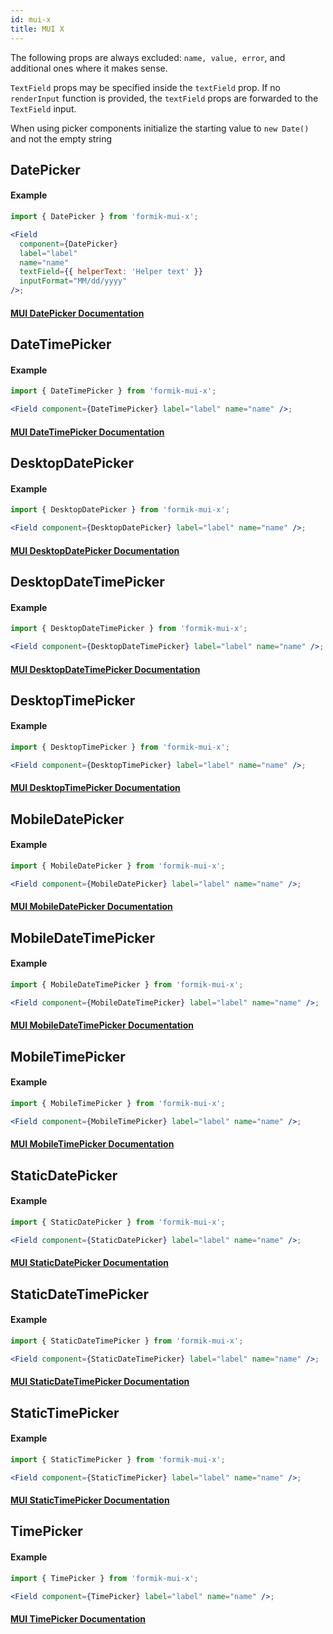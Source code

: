 ```yaml
---
id: mui-x
title: MUI X
---
```


The following props are always excluded: `name, value, error`, and additional ones where it makes sense.

`TextField` props may be specified inside the `textField` prop. If no `renderInput` function is provided, the `textField` props are forwarded to the `TextField` input.

When using picker components initialize the starting value to `new Date()` and not the empty string

## DatePicker

#### Example

```jsx
import { DatePicker } from 'formik-mui-x';

<Field
  component={DatePicker}
  label="label"
  name="name"
  textField={{ helperText: 'Helper text' }}
  inputFormat="MM/dd/yyyy"
/>;
```

#### [MUI DatePicker Documentation](https://mui.com/api/date-picker/)

## DateTimePicker

#### Example

```jsx
import { DateTimePicker } from 'formik-mui-x';

<Field component={DateTimePicker} label="label" name="name" />;
```

#### [MUI DateTimePicker Documentation](https://mui.com/api/date-time-picker/)

## DesktopDatePicker

#### Example

```jsx
import { DesktopDatePicker } from 'formik-mui-x';

<Field component={DesktopDatePicker} label="label" name="name" />;
```

#### [MUI DesktopDatePicker Documentation](https://mui.com/api/desktop-date-picker/)

## DesktopDateTimePicker

#### Example

```jsx
import { DesktopDateTimePicker } from 'formik-mui-x';

<Field component={DesktopDateTimePicker} label="label" name="name" />;
```

#### [MUI DesktopDateTimePicker Documentation](https://mui.com/api/desktop-date-time-picker/)

## DesktopTimePicker

#### Example

```jsx
import { DesktopTimePicker } from 'formik-mui-x';

<Field component={DesktopTimePicker} label="label" name="name" />;
```

#### [MUI DesktopTimePicker Documentation](https://mui.com/api/desktop-time-picker/)

## MobileDatePicker

#### Example

```jsx
import { MobileDatePicker } from 'formik-mui-x';

<Field component={MobileDatePicker} label="label" name="name" />;
```

#### [MUI MobileDatePicker Documentation](https://mui.com/api/mobile-date-picker/)

## MobileDateTimePicker

#### Example

```jsx
import { MobileDateTimePicker } from 'formik-mui-x';

<Field component={MobileDateTimePicker} label="label" name="name" />;
```

#### [MUI MobileDateTimePicker Documentation](https://mui.com/api/mobile-date-time-picker/)

## MobileTimePicker

#### Example

```jsx
import { MobileTimePicker } from 'formik-mui-x';

<Field component={MobileTimePicker} label="label" name="name" />;
```

#### [MUI MobileTimePicker Documentation](https://mui.com/api/mobile-time-picker/)

## StaticDatePicker

#### Example

```jsx
import { StaticDatePicker } from 'formik-mui-x';

<Field component={StaticDatePicker} label="label" name="name" />;
```

#### [MUI StaticDatePicker Documentation](https://mui.com/api/static-date-picker/)

## StaticDateTimePicker

#### Example

```jsx
import { StaticDateTimePicker } from 'formik-mui-x';

<Field component={StaticDateTimePicker} label="label" name="name" />;
```

#### [MUI StaticDateTimePicker Documentation](https://mui.com/api/static-date-time-picker/)

## StaticTimePicker

#### Example

```jsx
import { StaticTimePicker } from 'formik-mui-x';

<Field component={StaticTimePicker} label="label" name="name" />;
```

#### [MUI StaticTimePicker Documentation](https://mui.com/api/static-time-picker/)

## TimePicker

#### Example

```jsx
import { TimePicker } from 'formik-mui-x';

<Field component={TimePicker} label="label" name="name" />;
```

#### [MUI TimePicker Documentation](https://mui.com/api/time-picker/)
